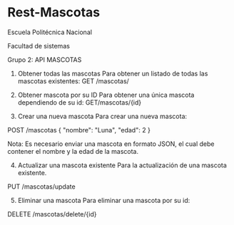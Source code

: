 # Rest-Mascotas

Escuela Politécnica Nacional

Facultad de sistemas

Grupo 2: API MASCOTAS

1.	Obtener todas las mascotas
Para obtener un listado de todas las mascotas existentes:
GET /mascotas/

2.	Obtener mascota por su ID
Para obtener una única mascota dependiendo de su id:
GET/mascotas/{id}

3.	Crear una nueva mascota
Para crear una nueva mascota:

POST /mascotas
{ "nombre": "Luna", "edad": 2 }

Nota: Es necesario enviar una mascota en formato JSON, el cual debe contener el nombre y la edad de la mascota.

4.	Actualizar una mascota existente
Para la actualización de una mascota existente.

PUT /mascotas/update

5.	Eliminar una mascota
Para eliminar una mascota por su id:

DELETE /mascotas/delete/{id}
